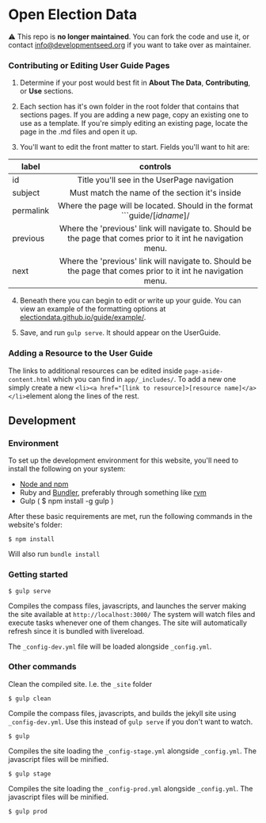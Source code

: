 # Open Election Data

:warning: This repo is **no longer maintained**. You can fork the code and use it, or contact info@developmentseed.org if you want to take over as maintainer.

### Contributing or Editing User Guide Pages

1. Determine if your post would best fit in **About The Data**, **Contributing**, or **Use** sections.

2. Each section has it's own folder in the root folder that contains that sections pages. If you are adding a new page, copy an existing one to use as a template. If you're simply editing an existing page, locate the page in the .md files and open it up.

3. You'll want to edit the front matter to start. Fields you'll want to hit are:

  | label        | controls          |
  | ------------- |:-------------:| 
  | id      |  Title you'll see in the UserPage navigation |
  | subject      | Must match the name of the section it's inside     |
  | permalink | Where the page will be located. Should in the format ```guide/[_idname_]/   |
  | previous | Where the 'previous' link will navigate to. Should be the page that comes prior to it int he     navigation menu.   |  
  | next | Where the 'previous' link will navigate to. Should be the page that comes prior to it int he navigation menu.   |  

4. Beneath there you can begin to edit or write up your guide. You can view an example of the formatting options at  [electiondata.github.io/guide/example/](electiondata.github.io/guide/example/).

5. Save, and run ```gulp serve```. It should appear on the UserGuide. 

### Adding a Resource to the User Guide

The links to additional resources can be edited inside ```page-aside-content.html``` which you can find in ```app/_includes/```. To add a new one simply create a new ```<li><a href="[link to resource]>[resource name]</a></li>```element along the lines of the rest.

## Development
 
### Environment
To set up the development environment for this website, you'll need to install the following on your system:
 
- [Node and npm](http://nodejs.org/)
- Ruby and [Bundler](http://bundler.io/), preferably through something like [rvm](https://rvm.io/)
- Gulp ( $ npm install -g gulp )
 
After these basic requirements are met, run the following commands in the website's folder:
```
$ npm install
```
Will also run `bundle install`
 
### Getting started
 
```
$ gulp serve
```
Compiles the compass files, javascripts, and launches the server making the site available at `http://localhost:3000/`
The system will watch files and execute tasks whenever one of them changes.
The site will automatically refresh since it is bundled with livereload.
 
The `_config-dev.yml` file will be loaded alongside `_config.yml`.
 
### Other commands
Clean the compiled site. I.e. the `_site` folder
```
$ gulp clean
```
 
Compile the compass files, javascripts, and builds the jekyll site using `_config-dev.yml`.
Use this instead of ```gulp serve``` if you don't want to watch.
```
$ gulp
```
 
Compiles the site loading the `_config-stage.yml` alongside `_config.yml`. The javascript files will be minified.
```
$ gulp stage
```
 
Compiles the site loading the `_config-prod.yml` alongside `_config.yml`. The javascript files will be minified.
```
$ gulp prod
```
